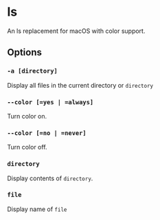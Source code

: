 # ls
An ls replacement for macOS with color support.

## Options
### `-a [directory]`
Display all files in the current directory or `directory`
### `--color [=yes | =always]`
Turn color on.
### `--color [=no | =never]`
Turn color off.
### `directory`
Display contents of `directory`.
### `file`
Display name of `file`
